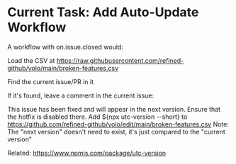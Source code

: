 # Current Task: Add Auto-Update Workflow

A workflow with on.issue.closed would:

Load the CSV at https://raw.githubusercontent.com/refined-github/yolo/main/broken-features.csv

Find the current issue/PR in it

If it's found, leave a comment in the current issue:

This issue has been fixed and will appear in the next version. Ensure that the hotfix is disabled there. Add ${npx utc-version --short} to https://github.com/refined-github/yolo/edit/main/broken-features.csv
Note: The "next version" doesn't need to exist, it's just compared to the "current version"

Related: https://www.npmjs.com/package/utc-version
